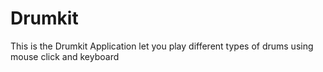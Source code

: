 # Drumkit
This is the Drumkit Application let you play different types of drums using mouse click  and keyboard
